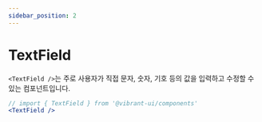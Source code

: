 ```yaml
---
sidebar_position: 2
---
```


# TextField

`<TextField />`는 주로 사용자가 직접 문자, 숫자, 기호 등의 값을 입력하고 수정할 수 있는 컴포넌트입니다.


```jsx live
// import { TextField } from '@vibrant-ui/components'
<TextField />
```
